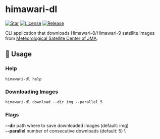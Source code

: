# himawari-dl

[![Star](https://img.shields.io/github/stars/ej-agas/himawari-dl.svg?style=flat-square)](https://github.com/ej-agas/himawari-dl/stargazers) [![License](https://img.shields.io/github/license/ej-agas/himawari-dl.svg?style=flat-square)](https://github.com/ej-agas/himawari-dl/blob/main/LICENSE) [![Release](https://img.shields.io/github/release/ej-agas/himawari-dl.svg?style=flat-square)](https://github.com/ej-agas/himawari-dl/releases)

CLI application that downloads Himawari-8/Himawari-9 satellite images from [Meteorological Satellite Center of JMA](https://www.data.jma.go.jp/mscweb/en/index.html).

## 📖 Usage

### Help
```shell
himawari-dl help
```

### Downloading Images
```shell
himawari-dl download --dir img --parallel 5
```
### Flags
**--dir** path where to save downloaded images (default: img) \
**--parallel** number of consecutive downloads (default: 5) \
